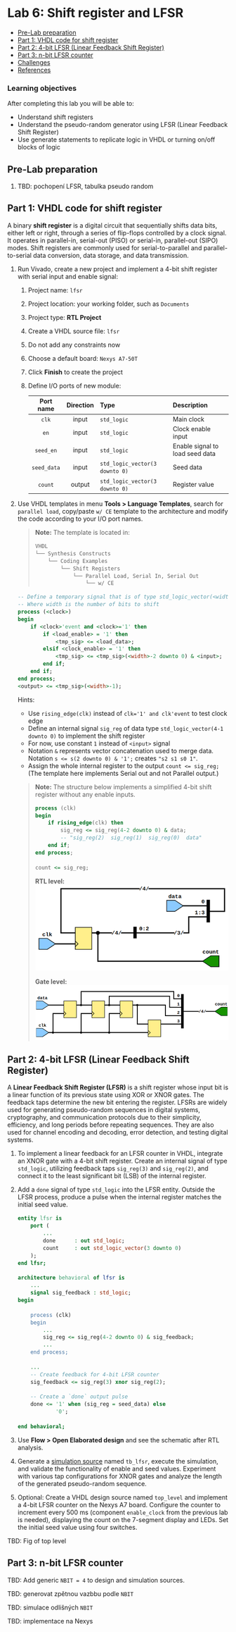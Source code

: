 # Lab 6: Shift register and LFSR

* [Pre-Lab preparation](#preparation)
* [Part 1: VHDL code for shift register](#part1)
* [Part 2: 4-bit LFSR (Linear Feedback Shift Register)](#part2)
* [Part 3: n-bit LFSR counter](#part3)
* [Challenges](#challenges)
* [References](#references)

### Learning objectives

After completing this lab you will be able to:

* Understand shift registers
* Understand the pseudo-random generator using LFSR (Linear Feedback Shift Register)
* Use generate statements to replicate logic in VHDL or turning on/off blocks of logic

<a name="preparation"></a>

## Pre-Lab preparation


1. TBD: pochopení LFSR, tabulka pseudo random


<a name="part1"></a>

## Part 1: VHDL code for shift register

A binary **shift register** is a digital circuit that sequentially shifts data bits, either left or right, through a series of flip-flops controlled by a clock signal. It operates in parallel-in, serial-out (PISO) or serial-in, parallel-out (SIPO) modes. Shift registers are commonly used for serial-to-parallel and parallel-to-serial data conversion, data storage, and data transmission.

1. Run Vivado, create a new project and implement a 4-bit shift register with serial input and enable signal:

   1. Project name: `lfsr`
   2. Project location: your working folder, such as `Documents`
   3. Project type: **RTL Project**
   4. Create a VHDL source file: `lfsr`
   5. Do not add any constraints now
   6. Choose a default board: `Nexys A7-50T`
   7. Click **Finish** to create the project
   8. Define I/O ports of new module:

      | **Port name** | **Direction** | **Type** | **Description** |
      | :-: | :-: | :-- | :-- |
      | `clk`   | input  | `std_logic` | Main clock |
      | `en`    | input  | `std_logic` | Clock enable input |
      | `seed_en` | input  | `std_logic` | Enable signal to load seed data |
      | `seed_data` | input  | `std_logic_vector(3 downto 0)` | Seed data |
      | `count` | output | `std_logic_vector(3 downto 0)` | Register value |

2. Use VHDL templates in menu **Tools > Language Templates**, search for `parallel load`, copy/paste `w/ CE` template to the architecture and modify the code according to your I/O port names.

   > **Note:** The template is located in:
   > ```bash
   > VHDL
   > └── Synthesis Constructs
   >     └── Coding Examples
   >         └── Shift Registers
   >             └── Parallel Load, Serial In, Serial Out
   >                 └── w/ CE
   > ```

   ```vhdl
   -- Define a temporary signal that is of type std_logic_vector(<width>-1 downto 0).
   -- Where width is the number of bits to shift
   process (<clock>)
   begin
       if <clock>'event and <clock>='1' then
           if <load_enable> = '1' then
               <tmp_sig> <= <load_data>;
           elsif <clock_enable> = '1' then
               <tmp_sig> <= <tmp_sig>(<width>-2 downto 0) & <input>;
           end if;
       end if;
   end process;
   <output> <= <tmp_sig>(<width>-1);
   ```

   Hints:
      * Use `rising_edge(clk)` instead of `clk='1' and clk'event` to test clock edge
      * Define an internal signal `sig_reg` of data type `std_logic_vector(4-1 downto 0)` to implement the shift register
      * For now, use constant `1` instead of `<input>` signal
      * Notation `&` represents vector concatenation used to merge data. Notation `s <= s(2 downto 0) & '1';` creates `"s2 s1 s0 1"`.
      * Assign the whole internal register to the output `count <= sig_reg;` (The template here implements Serial out and not Parallel output.)

   > **Note:** The structure below implements a simplified 4-bit shift register without any enable inputs.
   >
   > ```vhdl
   > process (clk)
   > begin
   >     if rising_edge(clk) then
   >         sig_reg <= sig_reg(4-2 downto 0) & data;
   >         -- "sig_reg(2)  sig_reg(1)  sig_reg(0)  data"
   >     end if;
   > end process;
   >
   > count <= sig_reg;
   > ```
   >
   > **RTL level:**
   > ![shift rtl](images/teros_shift_rtl.png)
   >
   >
   > **Gate level:**
   > ![shift gate](images/teros_shift_gates.png)

<a name="part2"></a>

## Part 2: 4-bit LFSR (Linear Feedback Shift Register)

A **Linear Feedback Shift Register (LFSR)** is a shift register whose input bit is a linear function of its previous state using XOR or XNOR gates. The feedback taps determine the new bit entering the register. LFSRs are widely used for generating pseudo-random sequences in digital systems, cryptography, and communication protocols due to their simplicity, efficiency, and long periods before repeating sequences. They are also used for channel encoding and decoding, error detection, and testing digital systems.

1. To implement a linear feedback for an LFSR counter in VHDL, integrate an XNOR gate with a 4-bit shift register. Create an internal signal of type `std_logic`, utilizing feedback taps `sig_reg(3)` and `sig_reg(2)`, and connect it to the least significant bit (LSB) of the internal register.

2. Add a `done` signal of type `std_logic` into the LFSR entity. Outside the LFSR process, produce a pulse when the internal register matches the initial seed value.

   ```vhdl
   entity lfsr is
       port (
           ...
           done      : out std_logic;
           count     : out std_logic_vector(3 downto 0)
       );
   end lfsr;

   architecture behavioral of lfsr is
       ...
       signal sig_feedback : std_logic;
   begin

       process (clk)
       begin
           ...
           sig_reg <= sig_reg(4-2 downto 0) & sig_feedback;
           ...
       end process;

       ...
       -- Create feedback for 4-bit LFSR counter
       sig_feedback <= sig_reg(3) xnor sig_reg(2);

       -- Create a `done` output pulse
       done <= '1' when (sig_reg = seed_data) else
               '0';

   end behavioral;
   ```

3. Use **Flow > Open Elaborated design** and see the schematic after RTL analysis.

4. Generate a [simulation source](https://vhdl.lapinoo.net/testbench/) named `tb_lfsr`, execute the simulation, and validate the functionality of enable and seed values. Experiment with various tap configurations for XNOR gates and analyze the length of the generated pseudo-random sequence.

5. Optional: Create a VHDL design source named `top_level` and implement a 4-bit LFSR counter on the Nexys A7 board. Configure the counter to increment every 500 ms (component `enable_clock` from the previous lab is needed), displaying the count on the 7-segment display and LEDs. Set the initial seed value using four switches.


TBD: Fig of top level


<a name="part3"></a>

## Part 3: n-bit LFSR counter


TBD: Add generic `NBIT = 4` to design and simulation sources.


TBD: generovat zpětnou vazbbu podle `NBIT`


TBD: simulace odlišných `NBIT`


TBD: implementace na Nexys

